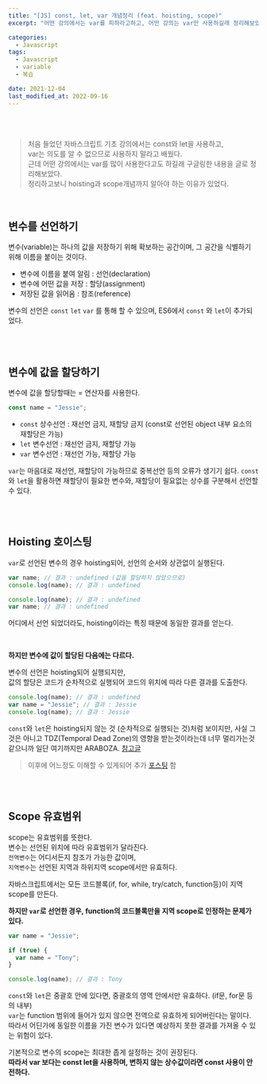 ```yaml
---
title: "[JS] const, let, var 개념정리 (feat. hoisting, scope)"
excerpt: "어떤 강의에서는 var를 피하라고하고, 어떤 강의는 var만 사용하길래 정리해보았다."

categories:
  - Javascript
tags:
  - Javascript
  - variable
  - 복습

date: 2021-12-04
last_modified_at: 2022-09-16
---
```


<br>
<br>

> 처음 들었던 자바스크립트 기초 강의에서는 const와 let을 사용하고, <br>
> var는 의도를 알 수 없으므로 사용하지 말라고 배웠다.<br>
> 근데 어떤 강의에서는 var를 많이 사용한다고도 하길래 구글링한 내용을 글로 정리해보았다.<br>
> 정리하고보니 hoisting과 scope개념까지 알아야 하는 이유가 있었다.

<br>

## 변수를 선언하기

변수(variable)는 하나의 값을 저장하기 위해 확보하는 공간이며, 그 공간을 식별하기 위해 이름을 붙이는 것이다.

- 변수에 이름을 붙여 알림 : 선언(declaration)
- 변수에 어떤 값을 저장 : 할당(assignment)
- 저장된 값을 읽어옴 : 참조(reference)

변수의 선언은 `const` `let` `var` 를 통해 할 수 있으며, ES6에서 `const` 와 `let`이 추가되었다.

<br>
<br>

## 변수에 값을 할당하기

변수에 값을 할당할때는 = 연산자를 사용한다.

```javascript
const name = "Jessie";
```

- `const` 상수선언 : 재선언 금지, 재할당 금지 (const로 선언된 object 내부 요소의 재할당은 가능)
- `let` 변수선언 : 재선언 금지, 재할당 가능
- `var` 변수선언 : 재선언 가능, 재할당 가능

`var`는 마음대로 재선언, 재할당이 가능하므로 중복선언 등의 오류가 생기기 쉽다.
`const`와 `let`을 활용하면 재할당이 필요한 변수와, 재할당이 필요없는 상수를 구분해서 선언할 수 있다.

<br>
<br>

## Hoisting 호이스팅

`var`로 선언된 변수의 경우 hoisting되어, 선언의 순서와 상관없이 실행된다.

```javascript
var name; // 결과 : undefined (값을 할당하지 않았으므로)
console.log(name); // 결과 : undefined
```

```javascript
console.log(name); // 결과 : undefined
var name; // 결과 : undefined
```

어디에서 선언 되었더라도, hoisting이라는 특징 때문에 동일한 결과를 얻는다.

<br>

**하지만 변수에 값이 할당된 다음에는 다르다.**

변수의 선언은 hoisting되어 실행되지만,<br>
값의 할당은 코드가 순차적으로 실행되어 코드의 위치에 따라 다른 결과를 도출한다.

```javascript
console.log(name); // 결과 : undefined
var name = "Jessie"; // 결과 : Jessie
console.log(name); // 결과 : Jessie
```

`const`와 `let`은 hoisting되지 않는 것 (순차적으로 실행되는 것)처럼 보이지만, 사실 그것은 아니고 TDZ(Temporal Dead Zone)의 영향을 받는것이라는데 너무 멀리가는것 같으니까 일단 여기까지만 ARABOZA.
[참고글]

[참고글]: https://medium.com/korbit-engineering/let%EA%B3%BC-const%EB%8A%94-%ED%98%B8%EC%9D%B4%EC%8A%A4%ED%8C%85-%EB%90%A0%EA%B9%8C-72fcf2fac365

> 이후에 어느정도 이해할 수 있게되어 추가 [포스팅] 함

<br>
<br>

## Scope 유효범위

scope는 유효범위를 뜻한다. <br>
변수는 선언된 위치에 따라 유효범위가 달라진다.<br>
`전역변수`는 어디서든지 참조가 가능한 값이며,<br>
`지역변수`는 선언된 지역과 하위지역 scope에서만 유효하다.<br>

자바스크립트에서는 모든 코드블록(if, for, while, try/catch, function등)이 지역 scope를 만든다.

**하지만 `var`로 선언한 경우, function의 코드블록만을 지역 scope로 인정하는 문제가 있다.**

```javascript
var name = "Jessie";

if (true) {
  var name = "Tony";
}

console.log(name); // 결과 : Tony
```

`const`와 `let`은 중괄호 안에 있다면, 중괄호의 영역 안에서만 유효하다. (if문, for문 등의 내부) <br>
`var`는 function 범위에 들어가 있지 않으면 전역으로 유효하게 되어버린다는 말이다. <br>
따라서 어딘가에 동일한 이름을 가진 변수가 있다면 예상하지 못한 결과를 가져올 수 있는 위험이 있다.

기본적으로 변수의 scope는 최대한 좁게 설정하는 것이 권장된다. <br>
**따라서 var 보다는 const let을 사용하며, 변하지 않는 상수값이라면 const 사용이 안전하다.**

[포스팅]: https://yojessie.github.io/javascript/post-25/
